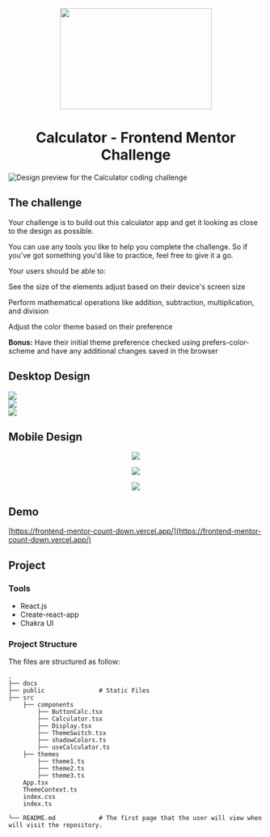 <p align="center">
    <img height="200" width="300" src="https://www.frontendmentor.io/static/images/logo-desktop.svg">
   </p>
   
   
   <h1 align="center">Calculator - Frontend Mentor Challenge</h1>

  ![Design preview for the Calculator coding challenge](https://res.cloudinary.com/dz209s6jk/image/upload/v1620928718/Challenges/gpp3bkvjg5knkkhq9wcp.jpg)
  
## The challenge

Your challenge is to build out this calculator app and get it looking as close to the design as possible.

You can use any tools you like to help you complete the challenge. So if you've got something you'd like to practice, feel free to give it a go.

Your users should be able to:

See the size of the elements adjust based on their device's screen size

Perform mathematical operations like addition, subtraction, multiplication, and division

Adjust the color theme based on their preference

**Bonus:** Have their initial theme preference checked using prefers-color-scheme and have any additional changes saved in the browser

## Desktop Design

<div>
  <img src="./docs/desktop-design-theme-1.jpg">
</div>

<div>
  <img src="./docs/desktop-design-theme-2.jpg">
</div>

<div>
  <img src="./docs/desktop-design-theme-3.jpg">
</div>

## Mobile Design

<p align="center">
  <img src="./docs/mobile-design-theme-1.jpg">
</p>

<p align="center">
  <img src="./docs/mobile-design-theme-2.jpg">
</p>

<p align="center">
  <img src="./docs/mobile-design-theme-3.jpg">
</p>


## Demo
[https://frontend-mentor-count-down.vercel.app/](https://frontend-mentor-count-down.vercel.app/)

## Project
### Tools

- React.js
- Create-react-app
- Chakra UI

### Project Structure
The files are structured as follow:

    .
    ├── docs
    ├── public               # Static Files
    ├── src
        ├── components  
            ├── ButtonCalc.tsx      
            ├── Calculator.tsx
            ├── Display.tsx
            ├── ThemeSwitch.tsx
            ├── shadowColors.ts
            ├── useCalculator.ts
        ├── themes      
            ├── theme1.ts      
            ├── theme2.ts
            ├── theme3.ts
        App.tsx
        ThemeContext.ts
        index.css
        index.ts

    └── README.md            # The first page that the user will view when will visit the repository.


